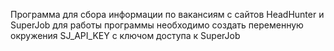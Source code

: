 Программа для сбора информации по вакансиям с сайтов HeadHunter и SuperJob
для работы программы необходимо создать переменную окружения SJ_API_KEY с
ключом доступа к SuperJob
